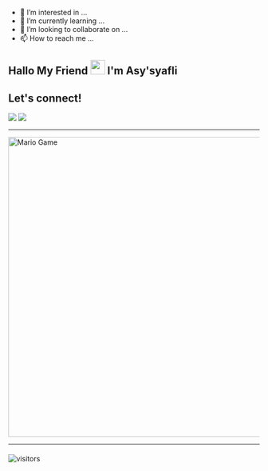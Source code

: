 
- 👀 I’m interested in ...
- 🌱 I’m currently learning ...
- 💞️ I’m looking to collaborate on ...
- 📫 How to reach me ...

## Hallo My Friend <img src="https://github.com/TheDudeThatCode/TheDudeThatCode/blob/master/Assets/Hi.gif" width="29px"> I'm Asy'syafIi

## Let's connect!
<p>
    <a href="https://t.me/X•Baroxx" target="blank"><img src="https://img.shields.io/badge/@Xbarok-30302f?style=flat&logo=telegram" /></a>
    <a href="https://t.me/RogerSupport/" target="blank"><img src="https://img.shields.io/badge/@RogerexSupport-30302f?style=flat&logo=telegram" /></a>
</p>

___

<img src="https://github.com/TheDudeThatCode/TheDudeThatCode/blob/master/Assets/Mario_Gameplay.gif" alt="Mario Game" width="600" />

___


#### 
![visitors](https://visitor-badge.laobi.icu/badge?page_id=Xbaroxx-TP)


